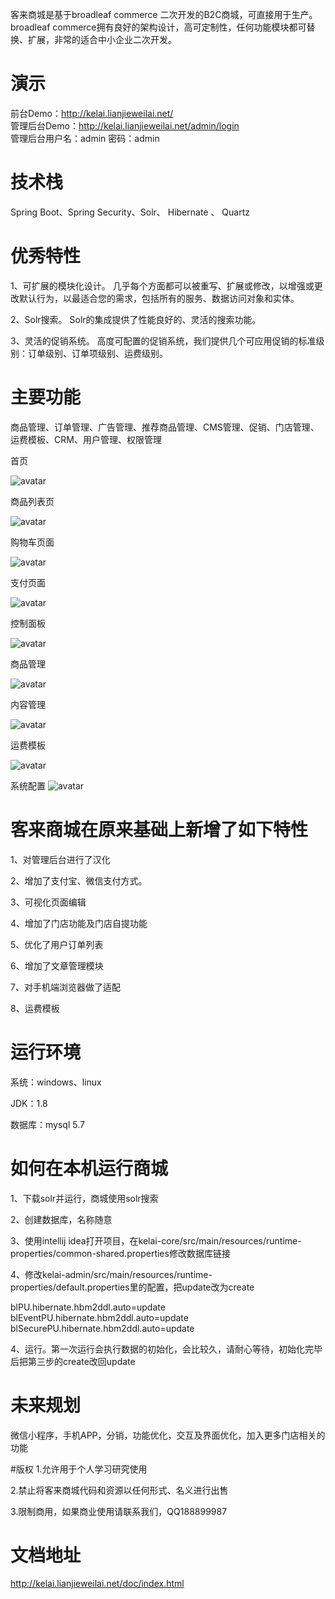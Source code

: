 客来商城是基于broadleaf commerce 二次开发的B2C商城，可直接用于生产。broadleaf commerce拥有良好的架构设计，高可定制性，任何功能模块都可替换、扩展，非常的适合中小企业二次开发。

# 演示

前台Demo：http://kelai.lianjieweilai.net/<br/>
管理后台Demo：http://kelai.lianjieweilai.net/admin/login<br/>
管理后台用户名：admin 密码：admin<br/>
# 技术栈

Spring Boot、Spring Security、Solr、 Hibernate 、 Quartz

# 优秀特性

1、可扩展的模块化设计。 几乎每个方面都可以被重写、扩展或修改，以增强或更改默认行为，以最适合您的需求，包括所有的服务、数据访问对象和实体。

2、Solr搜索。 Solr的集成提供了性能良好的、灵活的搜索功能。

3、灵活的促销系统。 高度可配置的促销系统，我们提供几个可应用促销的标准级别：订单级别、订单项级别、运费级别。

# 主要功能

商品管理、订单管理、广告管理、推荐商品管理、CMS管理、促销、门店管理、运费模板、CRM、用户管理、权限管理

首页

![avatar](https://oscimg.oschina.net/oscnet/up-931e13b8b888396c9898395ccd345faea84.png)

商品列表页

![avatar](https://oscimg.oschina.net/oscnet/up-45ba19c9845a03b42ab0be74257ca9e4128.png)

购物车页面

![avatar](https://oscimg.oschina.net/oscnet/up-dae37d78320ca929b4f5dd5bee130a795b8.png)

支付页面

![avatar](https://oscimg.oschina.net/oscnet/up-e1ab9fe0671ced0d3fdd15c75a0b1866ed2.png)

控制面板

![avatar](https://oscimg.oschina.net/oscnet/up-583ba2e0a9f2ee27a354cc920d7f4edd8c1.png)

商品管理

![avatar](https://oscimg.oschina.net/oscnet/up-5d29966d66b4340b824dd0f3d343b2253a0.png)

内容管理

![avatar](https://oscimg.oschina.net/oscnet/up-3ca5d65bbc2af51da99a795cbe3442e3d28.png)

运费模板

![avatar](https://oscimg.oschina.net/oscnet/up-8d3e7ccfabf3b8e03cc5c3f96052fa4b316.png)

系统配置
![avatar](https://oscimg.oschina.net/oscnet/up-3cf321cf411366c3152f8a9d3bd172f174b.png)


# 客来商城在原来基础上新增了如下特性

1、对管理后台进行了汉化

2、增加了支付宝、微信支付方式。

3、可视化页面编辑

4、增加了门店功能及门店自提功能

5、优化了用户订单列表

6、增加了文章管理模块

7、对手机端浏览器做了适配

8、运费模板

# 运行环境

系统：windows、linux

JDK：1.8

数据库：mysql 5.7

# 如何在本机运行商城
1、下载solr并运行，商城使用solr搜索

2、创建数据库，名称随意

3、使用intellij idea打开项目，在kelai-core/src/main/resources/runtime-properties/common-shared.properties修改数据库链接

4、修改kelai-admin/src/main/resources/runtime-properties/default.properties里的配置，把update改为create

blPU.hibernate.hbm2ddl.auto=update
blEventPU.hibernate.hbm2ddl.auto=update
blSecurePU.hibernate.hbm2ddl.auto=update

4、运行。第一次运行会执行数据的初始化，会比较久，请耐心等待，初始化完毕后把第三步的create改回update

# 未来规划

微信小程序，手机APP，分销，功能优化，交互及界面优化，加入更多门店相关的功能

#版权 
1.允许用于个人学习研究使用

2.禁止将客来商城代码和资源以任何形式、名义进行出售

3.限制商用，如果商业使用请联系我们，QQ188899987

# 文档地址
http://kelai.lianjieweilai.net/doc/index.html
